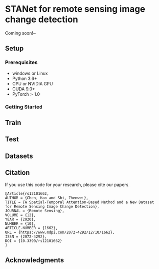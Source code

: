 # STANet for remote sensing image change detection

Coming soon!~

## Setup

### Prerequisites

- windows or Linux 
- Python 3.6+
- CPU or NVIDIA GPU
- CUDA 9.0+
- PyTorch > 1.0

### Getting Started



## Train

## Test

## Datasets

## Citation

If you use this code for your research, please cite our papers.

```
@Article{rs12101662,
AUTHOR = {Chen, Hao and Shi, Zhenwei},
TITLE = {A Spatial-Temporal Attention-Based Method and a New Dataset for Remote Sensing Image Change Detection},
JOURNAL = {Remote Sensing},
VOLUME = {12},
YEAR = {2020},
NUMBER = {10},
ARTICLE-NUMBER = {1662},
URL = {https://www.mdpi.com/2072-4292/12/10/1662},
ISSN = {2072-4292},
DOI = {10.3390/rs12101662}
}
```

## Acknowledgments

